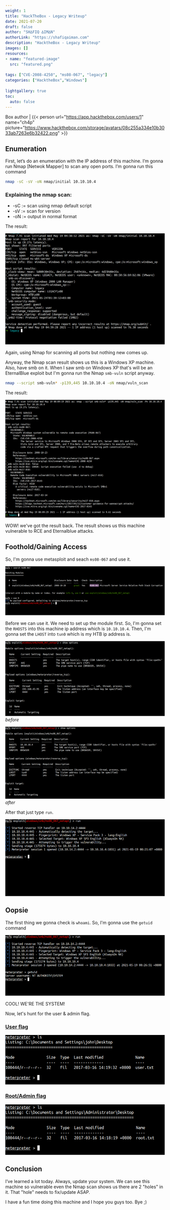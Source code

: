 ```yaml
---
weight: 1
title: "HackTheBox - Legacy Writeup"
date: 2021-07-20
draft: false
author: "SH∆FIQ ∆IM∆N"
authorLink: "https://shafiqaiman.com"
description: "HacktheBox - Legacy Writeup"
images: []
resources:
- name: "featured-image"
  src: "featured.png"

tags: ["CVE-2008-4250", "ms08-067", "legacy"]
categories: ["HacktheBox","Windows"]

lightgallery: true
toc:
  auto: false
---
```


Box author | {{< person url="https://app.hackthebox.com/users/1" name="ch4p" picture="https://www.hackthebox.com/storage/avatars/08c255a334e10b3033ab7263e6b32422.png" >}}

<!--more-->

## Enumeration

First, let’s do an enumeration with the IP address of this machine. I’m gonna run Nmap [Netwok Mapper] to scan any open ports. I’m gonna run this command

```bash
nmap -sC -sV -oN nmap/initial 10.10.10.4
```
### Explaining the nmap scan:
* -sC	:= scan using nmap default script
* -sV	:= scan for version
* -oN := output in normal format

The result:

![nmap initial scan](1.png "nmap initial scan")

Again, using Nmap for scanning all ports but nothing new comes up.

Anyway, the Nmap scan result shows us this is a Windows XP machine.
Also, have smb on it. When I saw smb on Windows XP that's will be an EternalBlue exploit but I'm gonna run the Nmap `smb-vuln` script anyway.

```bash
nmap --script smb-vuln* -p139,445 10.10.10.4 -oN nmap/vuln_scan 
```

The result:

![NSE check smb vulnerability](2.png "NSE check smb vulnerability")

WOW! we've got the result back. The result shows us this machine vulnerable to RCE and Eternalblue attacks.

## Foothold/Gaining Access

So, I'm gonna use metasploit and seach `ms08-067` and use it.

![use ms08-067 exploit](3.png "use ms08-067 exploit")

Before we can use it. We need to set up the module first. So, I'm gonna set the `RHOSTS` into this machine ip address which is `10.10.10.4`. Then, I'm gonna set the `LHOST` into `tun0` which is my HTB ip address is.

![default metasploit option](4.png "default metasploit option")
_before_

![modify metasploit option](5.png "modify metasploit option")
_after_

After that just type `run`.

![get the shell](6.png "get the shell")

## Oopsie

The first thing we gonna check is `whoami`. So, I'm gonna use the `getuid` command

![shell as nt authority\system](7.png "shell as nt authority\system")

COOL! WE'RE THE SYSTEM!

Now, let's hunt for the user & admin flag.

### <u>User flag</u>

![user flag](8.png "user flag")

### <u>Root/Admin flag</u>

![root flag](9.png "root flag")

## Conclusion

I’ve learned a lot today. Always, update your system. We can see this machine so vulnerable even the Nmap scan shows us there are 2 "holes" in it. That "hole" needs to fix/update ASAP.

I have a fun time doing this machine and I hope you guys too. Bye ;)